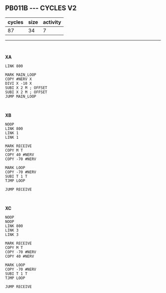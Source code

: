 ## PB011B --- CYCLES V2

| cycles | size | activity |
| ------ | ---- | -------- |
| 87 | 34 | 7 |
<hr>
<br>

**XA**

```
LINK 800

MARK MAIN_LOOP
COPY #NERV X
DIVI X -10 X
SUBI X 2 M ; OFFSET
SUBI X 2 M ; OFFSET
JUMP MAIN_LOOP

```

<br>

**XB**

```
NOOP
LINK 800
LINK 1
LINK 1

MARK RECEIVE
COPY M T
COPY 40 #NERV
COPY -70 #NERV

MARK LOOP
COPY -70 #NERV
SUBI T 1 T
TJMP LOOP

JUMP RECEIVE
```

<br>

**XC**

```
NOOP
NOOP
LINK 800
LINK 3
LINK 3

MARK RECEIVE
COPY M T
COPY -70 #NERV
COPY 40 #NERV

MARK LOOP
COPY -70 #NERV
SUBI T 1 T
TJMP LOOP

JUMP RECEIVE
```
